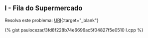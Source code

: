 
## I - Fila do Supermercado

Resolva este problema:
[URI][uri-2065]{:target="_blank"}

{% gist paulocezar/3fd8f228b74e6696ac5f04827f5e0510 I.cpp %}

[uri-2065]:		https://www.urionlinejudge.com.br/judge/pt/problems/view/2065
